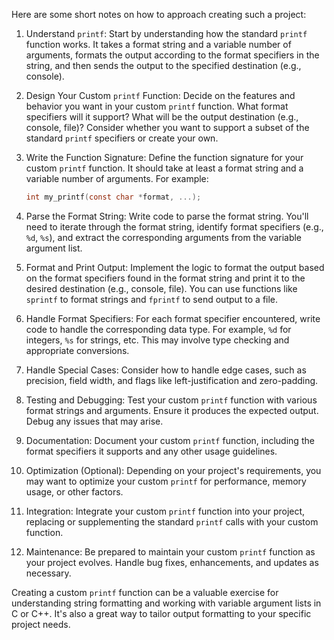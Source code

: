 Here are some short notes on how to approach creating such a project:

1. Understand `printf`:
   Start by understanding how the standard `printf` function works. It takes a format string and a variable number of arguments, formats the output according to the format specifiers in the string, and then sends the output to the specified destination (e.g., console).

2. Design Your Custom `printf` Function:
   Decide on the features and behavior you want in your custom `printf` function. What format specifiers will it support? What will be the output destination (e.g., console, file)? Consider whether you want to support a subset of the standard `printf` specifiers or create your own.

3. Write the Function Signature:
   Define the function signature for your custom `printf` function. It should take at least a format string and a variable number of arguments. For example:
   ```c
   int my_printf(const char *format, ...);
   ```

4. Parse the Format String:
   Write code to parse the format string. You'll need to iterate through the format string, identify format specifiers (e.g., `%d`, `%s`), and extract the corresponding arguments from the variable argument list.

5. Format and Print Output:
   Implement the logic to format the output based on the format specifiers found in the format string and print it to the desired destination (e.g., console, file). You can use functions like `sprintf` to format strings and `fprintf` to send output to a file.

6. Handle Format Specifiers:
   For each format specifier encountered, write code to handle the corresponding data type. For example, `%d` for integers, `%s` for strings, etc. This may involve type checking and appropriate conversions.

7. Handle Special Cases:
   Consider how to handle edge cases, such as precision, field width, and flags like left-justification and zero-padding.

8. Testing and Debugging:
   Test your custom `printf` function with various format strings and arguments. Ensure it produces the expected output. Debug any issues that may arise.

9. Documentation:
   Document your custom `printf` function, including the format specifiers it supports and any other usage guidelines.

10. Optimization (Optional):
    Depending on your project's requirements, you may want to optimize your custom `printf` for performance, memory usage, or other factors.

11. Integration:
    Integrate your custom `printf` function into your project, replacing or supplementing the standard `printf` calls with your custom function.

12. Maintenance:
    Be prepared to maintain your custom `printf` function as your project evolves. Handle bug fixes, enhancements, and updates as necessary.

Creating a custom `printf` function can be a valuable exercise for understanding string formatting and working with variable argument lists in C or C++. It's also a great way to tailor output formatting to your specific project needs.
